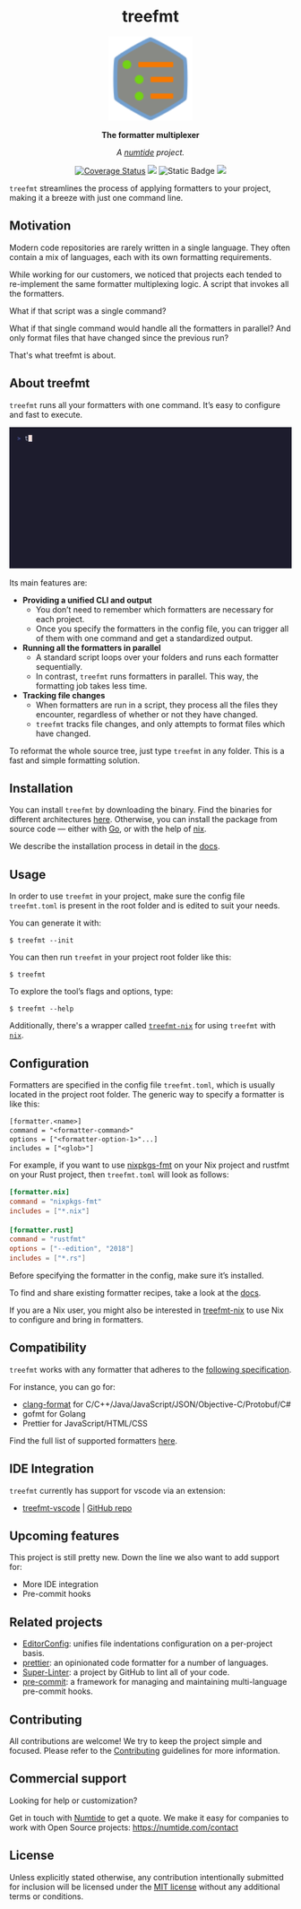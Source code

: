 <div align="center">

# treefmt

<img src="docs/content/assets/images/logo.svg" height="150"/>

**The formatter multiplexer**

_A <a href="https://numtide.com/">numtide</a> project._

<p>
<a href='https://coveralls.io/github/numtide/treefmt?branch=main'><img src='https://coveralls.io/repos/github/numtide/treefmt/badge.svg?branch=main' alt='Coverage Status' /></a>
<a href="https://github.com/numtide/treefmt/actions/workflows/release.yml"><img src="https://github.com/numtide/treefmt/actions/workflows/release.yml/badge.svg"/></a>
<img alt="Static Badge" src="https://img.shields.io/badge/status-beta-yellow">
<a href="https://app.element.io/#/room/#home:numtide.com"><img src="https://img.shields.io/badge/Support-%23numtide-blue"/></a>
</p>

</div>

`treefmt` streamlines the process of applying formatters to your project, making it a breeze with just one command line.

## Motivation

Modern code repositories are rarely written in a single language. They often contain a mix of languages, each with its own formatting requirements.

While working for our customers, we noticed that projects each tended to re-implement the same formatter multiplexing logic. A script that invokes all the formatters.

What if that script was a single command?

What if that single command would handle all the formatters in parallel? And only format files that have changed since the previous run?

That's what treefmt is about.

## About treefmt

`treefmt` runs all your formatters with one command. It’s easy to configure and fast to execute.

![Treefmt Init](./docs/content/assets/images/init.gif)

Its main features are:

-   **Providing a unified CLI and output**
    -   You don’t need to remember which formatters are necessary for each project.
    -   Once you specify the formatters in the config file, you can trigger all of them with one command and get a
        standardized output.
-   **Running all the formatters in parallel**
    -   A standard script loops over your folders and runs each formatter sequentially.
    -   In contrast, `treefmt` runs formatters in parallel. This way, the formatting job takes less time.
-   **Tracking file changes**
    -   When formatters are run in a script, they process all the files they encounter, regardless of whether or not
        they have changed.
    -   `treefmt` tracks file changes, and only attempts to format files which have changed.

To reformat the whole source tree, just type `treefmt` in any folder. This is a fast and simple formatting solution.

## Installation

You can install `treefmt` by downloading the binary. Find the binaries for different architectures [here](https://github.com/numtide/treefmt/releases).
Otherwise, you can install the package from source code — either with [Go], or with the help of [nix].

We describe the installation process in detail in the [docs].

## Usage

In order to use `treefmt` in your project, make sure the config file `treefmt.toml` is present in the root folder and
is edited to suit your needs.

You can generate it with:

```
$ treefmt --init
```

You can then run `treefmt` in your project root folder like this:

```
$ treefmt
```

To explore the tool’s flags and options, type:

```console
$ treefmt --help
```

Additionally, there's a wrapper called [`treefmt-nix`](https://github.com/numtide/treefmt-nix) for using `treefmt` with [`nix`](https://github.com/NixOS/nix).

## Configuration

Formatters are specified in the config file `treefmt.toml`, which is usually located in the project root folder. The
generic way to specify a formatter is like this:

```
[formatter.<name>]
command = "<formatter-command>"
options = ["<formatter-option-1>"...]
includes = ["<glob>"]
```

For example, if you want to use [nixpkgs-fmt] on your Nix project and rustfmt on your Rust project, then
`treefmt.toml` will look as follows:

```toml
[formatter.nix]
command = "nixpkgs-fmt"
includes = ["*.nix"]

[formatter.rust]
command = "rustfmt"
options = ["--edition", "2018"]
includes = ["*.rs"]
```

Before specifying the formatter in the config, make sure it’s installed.

To find and share existing formatter recipes, take a look at the [docs].

If you are a Nix user, you might also be interested in [treefmt-nix](https://github.com/numtide/treefmt-nix) to use Nix to configure and bring in
formatters.

## Compatibility

`treefmt` works with any formatter that adheres to the [following specification](https://github.com/numtide/treefmt/blob/main/docs/content/reference/formatter-spec.md).

For instance, you can go for:

-   [clang-format] for C/C++/Java/JavaScript/JSON/Objective-C/Protobuf/C#
-   gofmt for Golang
-   Prettier for JavaScript/HTML/CSS

Find the full list of supported formatters [here](https://treefmt.com/configure.html#supported-formatters).

## IDE Integration

`treefmt` currently has support for vscode via an extension:

-   [treefmt-vscode](https://marketplace.visualstudio.com/items?itemName=ibecker.treefmt-vscode) | [GitHub repo](https://github.com/isbecker/treefmt-vscode)

## Upcoming features

This project is still pretty new. Down the line we also want to add support for:

-   More IDE integration
-   Pre-commit hooks

## Related projects

-   [EditorConfig](https://editorconfig.org/): unifies file indentations configuration on a per-project basis.
-   [prettier](https://prettier.io/): an opinionated code formatter for a number of languages.
-   [Super-Linter](https://github.com/github/super-linter): a project by GitHub to lint all of your code.
-   [pre-commit](https://pre-commit.com/): a framework for managing and maintaining multi-language pre-commit hooks.

## Contributing

All contributions are welcome! We try to keep the project simple and focused. Please refer to the [Contributing](./docs/content/contributing/code.md)
guidelines for more information.

## Commercial support

Looking for help or customization?

Get in touch with [Numtide](https://numtide.com/) to get a quote. We make it easy for companies to work with Open
Source projects: <https://numtide.com/contact>

## License

Unless explicitly stated otherwise, any contribution intentionally submitted for inclusion will be licensed under the
[MIT license](LICENSE) without any additional terms or conditions.

[Brian]: https://github.com/brianmcgee
[zimbatm]: https://github.com/zimbatm
[Version 1]: https://github.com/numtide/treefmt/tree/v1
[Rust]: https://www.rust-lang.org/
[Go]: https://go.dev/
[Toml]: https://toml.io/en/
[docs]: https://treefmt.com
[nix]: https://github.com/NixOS/nix
[nixpkgs-fmt]: https://github.com/nix-community/nixpkgs-fmt
[clang-format]: https://clang.llvm.org/docs/ClangFormat.html

